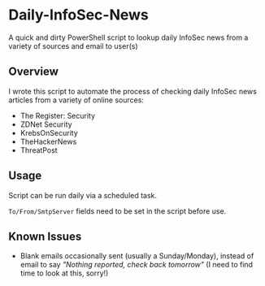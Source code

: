 # Daily-InfoSec-News
A quick and dirty PowerShell script to lookup daily InfoSec news from a variety of sources and email to user(s)

## Overview
I wrote this script to automate the process of checking daily InfoSec news articles from a variety of online sources:

* The Register: Security
* ZDNet Security
* KrebsOnSecurity
* TheHackerNews
* ThreatPost

## Usage
Script can be run daily via a scheduled task.

`To/From/SmtpServer` fields need to be set in the script before use.

## Known Issues
* Blank emails occasionally sent (usually a Sunday/Monday), instead of email to say *"Nothing reported, check back tomorrow"* (I need to find time to look at this, sorry!)
